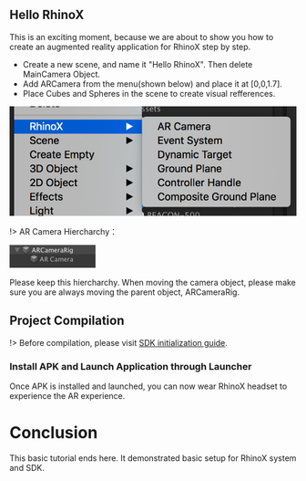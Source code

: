 ## Hello RhinoX

This is an exciting moment, because we are about to show you how to create an augmented reality application for RhinoX step by step.

- Create a new scene, and name it "Hello RhinoX". Then delete MainCamera Object.
- Add ARCamera from the menu(shown below) and place it at [0,0,1.7].
- Place Cubes and Spheres in the scene to create visual refferences.

![Logo](https://raw.githubusercontent.com/yinyuanqings/AIOSDK/gh-pages/img/Create-GameObject-Shortcut.png ':size=450X400')

!> AR Camera Hiercharchy：

![Logo](https://raw.githubusercontent.com/yinyuanqings/AIOSDK/gh-pages/img/ARCameraRig.png) 

Please keep this hiercharchy. When moving the camera object, please make sure you are always moving the parent object, ARCameraRig. 


## Project Compilation

!> Before compilation, please visit [SDK initialization guide](/Install-SDK?id=初始化).  


### Install APK and Launch Application through Launcher

Once APK is installed and launched, you can now wear RhinoX headset to experience the AR experience. 



# Conclusion
This basic tutorial ends here. It demonstrated basic setup for RhinoX system and SDK.


 


